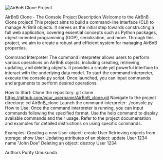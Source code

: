 <!DOCTYPE html>
<html lang="en">
<head>
</head>
<body>
  <!-- Image -->
  <div id="project-description">
    <img src="https://encrypted-tbn0.gstatic.com/images?q=tbn:ANd9GcTpyf27W_jctkf6nIdx6P3cvpMGtmNOc89JPA&usqp=CAU" alt="AirBnB Clone Project">
    <!-- Description -->
    <p>
      AirBnB Clone - The Console
Project Description
Welcome to the AirBnB Clone project! This project aims to build a command-line interface (CLI) to manage AirBnB objects. It serves as the initial step towards constructing a full web application, covering essential concepts such as Python packages, object-oriented programming (OOP), serialization, and more. Through this project, we aim to create a robust and efficient system for managing AirBnB properties.

Command Interpreter
The command interpreter allows users to perform various operations on AirBnB objects, including creating, retrieving, updating, and deleting objects. It provides a simple yet powerful interface to interact with the underlying data model. To start the command interpreter, execute the console.py script. Once launched, you can input commands and arguments to perform desired operations.

How to Start:
Clone the repository: git clone https://github.com/your_username/AirBnB_clone.git
Navigate to the project directory: cd AirBnB_clone
Launch the command interpreter: ./console.py
How to Use:
Once the command interpreter is running, you can input commands following the specified format. Use the help command to display available commands and their usage. Refer to the project documentation and examples for detailed instructions on using specific commands.

Examples:
Creating a new User object: create User
Retrieving objects from storage: show User
Updating attributes of an object: update User 1234 name "John Doe"
Deleting an object: destroy User 1234

Authors
Purity Omukunda
    </p>
  </div>
</body>
</html>
